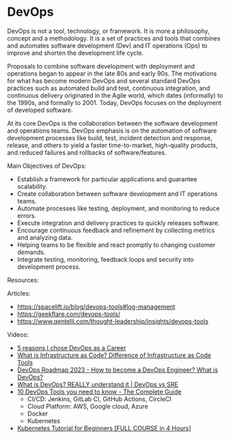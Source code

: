 
# DevOps

DevOps is not a tool, technology, or framework. It is more a philosophy, concept and a methodology. It is a set of practices and tools that combines and automates software development (Dev) and IT operations (Ops) to improve and shorten the development life cycle.

Proposals to combine software development with deployment and operations began to appear in the late 80s and early 90s. The motivations for what has become modern DevOps and several standard DevOps practices such as automated build and test, continuous integration, and continuous delivery originated in the Agile world, which dates (informally) to the 1990s, and formally to 2001. Today, DevOps focuses on the deployment of developed software.

At its core DevOps is the collaboration between the software development and operations teams. DevOps emphasis is on the automation of software development processes like build, test, incident detection and response, release, and others to yield a faster time-to-market, high-quality products, and reduced failures and rollbacks of software/features. 

Main Objectives of DevOps:

- Establish a framework for particular applications and guarantee scalability.
- Create collaboration between software development and IT operations teams.
- Automate processes like testing, deployment, and monitoring to reduce errors.
- Execute integration and delivery practices to quickly releases software.
- Encourage continuous feedback and refinement by collecting metrics and analyzing data.
- Helping teams to be flexible and react promptly to changing customer demands.
- Integrate testing, monitoring, feedback loops and security into development process.

Resources:

Articles:

- https://spacelift.io/blog/devops-tools#log-management
- https://geekflare.com/devops-tools/
- https://www.qentelli.com/thought-leadership/insights/devops-tools

Videos:

- [5 reasons I chose DevOps as a Career](https://www.youtube.com/watch?v=2NtiI0Ojczw&ab_channel=TechWorldwithNana)
- [What is Infrastructure as Code? Difference of Infrastructure as Code Tools](https://www.youtube.com/watch?v=POPP2WTJ8es&ab_channel=TechWorldwithNana)
- [DevOps Roadmap 2023 - How to become a DevOps Engineer? What is DevOps?](https://www.youtube.com/watch?v=9pZ2xmsSDdo&ab_channel=TechWorldwithNana)
- [What is DevOps? REALLY understand it | DevOps vs SRE](https://www.youtube.com/watch?v=0yWAtQ6wYNM&ab_channel=TechWorldwithNana)
- [10 DevOps Tools you need to know - The Complete Guide](https://www.youtube.com/watch?v=UMQGyeAnfFE&ab_channel=TechWorldwithNana)
    - CI/CD: Jenkins, GitLab CI, GitHub Actions, CircleCI
    - Cloud Platform: AWS, Google cloud, Azure
    - Docker
    - Kubernetes
- [Kubernetes Tutorial for Beginners [FULL COURSE in 4 Hours]](https://www.youtube.com/watch?v=X48VuDVv0do)
